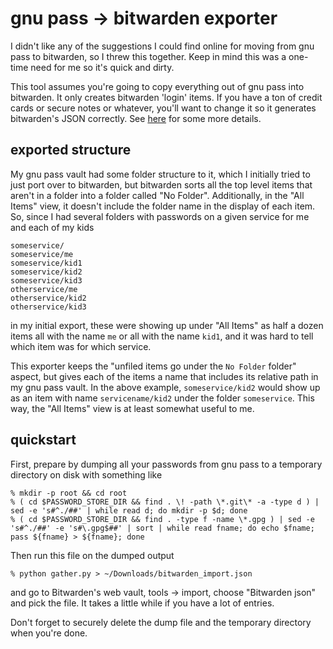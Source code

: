 # gnu pass -> bitwarden exporter

I didn't like any of the suggestions I could find online for moving from gnu pass to bitwarden, so I threw this together.  Keep in mind this was a one-time need for me so it's quick and dirty.

This tool assumes you're going to copy everything out of gnu pass into
bitwarden.  It only creates bitwarden 'login' items.  If you have a
ton of credit cards or secure notes or whatever, you'll want to
change it so it generates bitwarden's JSON correctly.  See [here](https://bitwarden.com/help/article/condition-bitwarden-import/#condition-a-json) for some more details.

## exported structure

My gnu pass vault had some folder structure to it, which I initially tried to just port over to bitwarden, but bitwarden sorts all the top level items that aren't in a folder into a folder called "No Folder".  Additionally, in the "All Items" view, it doesn't include the folder name in the display of each item.  So, since I had several folders with passwords on a given service for me and each of my kids

```
someservice/
someservice/me
someservice/kid1
someservice/kid2
someservice/kid3
otherservice/me
otherservice/kid2
otherservice/kid3
```

in my initial export, these were showing up under "All Items" as half a dozen items all with the name `me` or all with the name `kid1`, and it was hard to tell which item was for which service.

This exporter keeps the "unfiled items go under the `No Folder` folder" aspect, but gives each of the items a name that includes its relative path in my gnu pass vault.  In the above example, `someservice/kid2` would show up as an item with name `servicename/kid2` under the folder `someservice`.  This way, the "All Items" view is at least somewhat useful to me.

## quickstart

First, prepare by dumping all your passwords from gnu pass to a temporary directory on disk with something like

```
% mkdir -p root && cd root
% ( cd $PASSWORD_STORE_DIR && find . \! -path \*.git\* -a -type d ) | sed -e 's#^./##' | while read d; do mkdir -p $d; done
% ( cd $PASSWORD_STORE_DIR && find . -type f -name \*.gpg ) | sed -e 's#^./##' -e 's#\.gpg$##' | sort | while read fname; do echo $fname; pass ${fname} > ${fname}; done
```

Then run this file on the dumped output

```
% python gather.py > ~/Downloads/bitwarden_import.json
```

and go to Bitwarden's web vault, tools -> import, choose "Bitwarden
json" and pick the file.  It takes a little while if you have a lot of
entries.

Don't forget to securely delete the dump file and the temporary
directory when you're done.
